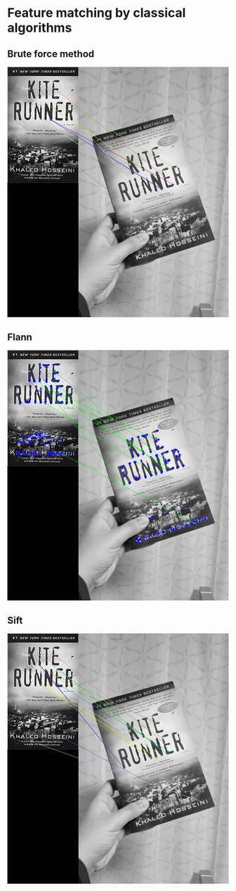 # Feature matching by classical algorithms

## Brute force method

![Brute force](./results/orb.png)

## Flann

![Flann](./results/flann.png)

## Sift

![Sift](./results/sift.png)
